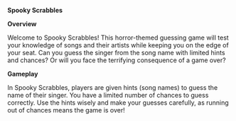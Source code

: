 **Spooky Scrabbles**

**Overview**

Welcome to Spooky Scrabbles! This horror-themed guessing game will test your knowledge of songs and their artists while keeping you on the edge of your seat. Can you guess the singer from the song name with limited hints and chances? Or will you face the terrifying consequence of a game over?

**Gameplay**

In Spooky Scrabbles, players are given hints (song names) to guess the name of their singer. You have a limited number of chances to guess correctly. Use the hints wisely and make your guesses carefully, as running out of chances means the game is over!

